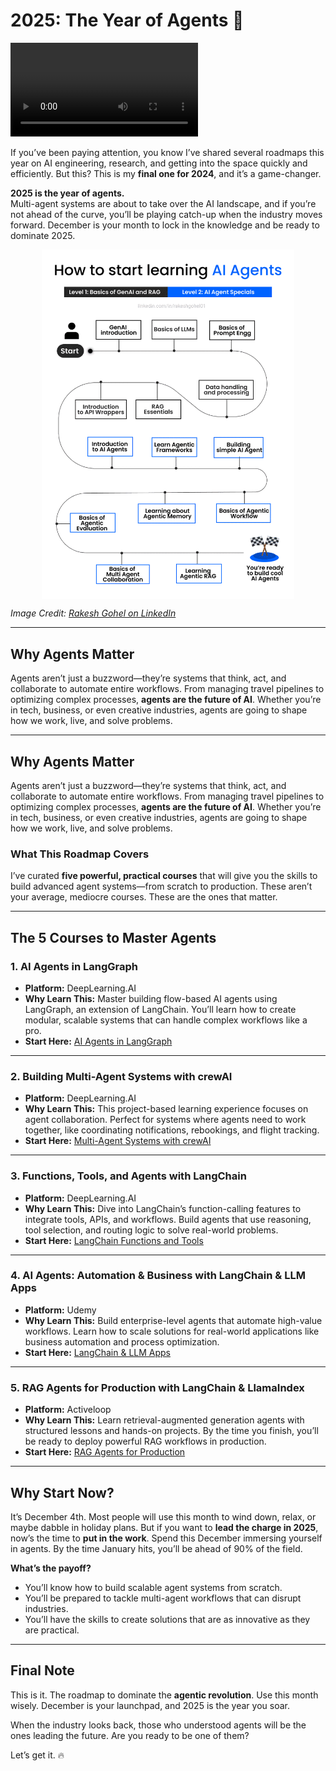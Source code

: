 # 2025: The Year of Agents 🚀  

<video controls src="media/runner-H.mp4" style="max-width:100%; height:auto;"></video>

If you’ve been paying attention, you know I’ve shared several roadmaps this year on AI engineering, research, and getting into the space quickly and efficiently. But this? This is my **final one for 2024**, and it’s a game-changer.

**2025 is the year of agents.**  
Multi-agent systems are about to take over the AI landscape, and if you’re not ahead of the curve, you’ll be playing catch-up when the industry moves forward. December is your month to lock in the knowledge and be ready to dominate 2025.  

<img src="media/agent-2025.png" alt="2025 - The Year of Agents" style="max-width:80%; height:auto; display:block; margin:0 auto;"/>

*Image Credit: [Rakesh Gohel on LinkedIn](https://www.linkedin.com/posts/rakeshgohel01_many-of-you-asked-for-an-ai-agent-learning-activity-7268270873931853824-3a3z/)*

--- 

## **Why Agents Matter**
Agents aren’t just a buzzword—they’re systems that think, act, and collaborate to automate entire workflows. From managing travel pipelines to optimizing complex processes, **agents are the future of AI**. Whether you’re in tech, business, or even creative industries, agents are going to shape how we work, live, and solve problems.

---

## **Why Agents Matter**
Agents aren’t just a buzzword—they’re systems that think, act, and collaborate to automate entire workflows. From managing travel pipelines to optimizing complex processes, **agents are the future of AI**. Whether you’re in tech, business, or even creative industries, agents are going to shape how we work, live, and solve problems.

### What This Roadmap Covers
I’ve curated **five powerful, practical courses** that will give you the skills to build advanced agent systems—from scratch to production. These aren’t your average, mediocre courses. These are the ones that matter.

---

## **The 5 Courses to Master Agents**

### 1. **AI Agents in LangGraph**  
- **Platform:** DeepLearning.AI  
- **Why Learn This:** Master building flow-based AI agents using LangGraph, an extension of LangChain. You’ll learn how to create modular, scalable systems that can handle complex workflows like a pro.  
- **Start Here:** [AI Agents in LangGraph](https://www.deeplearning.ai/short-courses/ai-agents-in-langgraph/)

---

### 2. **Building Multi-Agent Systems with crewAI**  
- **Platform:** DeepLearning.AI  
- **Why Learn This:** This project-based learning experience focuses on agent collaboration. Perfect for systems where agents need to work together, like coordinating notifications, rebookings, and flight tracking.  
- **Start Here:** [Multi-Agent Systems with crewAI](https://www.coursera.org/projects/multi-ai-agent-systems-with-crewai)

---

### 3. **Functions, Tools, and Agents with LangChain**  
- **Platform:** DeepLearning.AI  
- **Why Learn This:** Dive into LangChain’s function-calling features to integrate tools, APIs, and workflows. Build agents that use reasoning, tool selection, and routing logic to solve real-world problems.  
- **Start Here:** [LangChain Functions and Tools](https://www.deeplearning.ai/short-courses/functions-tools-agents-langchain/)

---

### 4. **AI Agents: Automation & Business with LangChain & LLM Apps**  
- **Platform:** Udemy  
- **Why Learn This:** Build enterprise-level agents that automate high-value workflows. Learn how to scale solutions for real-world applications like business automation and process optimization.  
- **Start Here:** [LangChain & LLM Apps](https://www.udemy.com/course/ai-agents-automation-business-with-langchain-llm-apps/)

---

### 5. **RAG Agents for Production with LangChain & LlamaIndex**  
- **Platform:** Activeloop  
- **Why Learn This:** Learn retrieval-augmented generation agents with structured lessons and hands-on projects. By the time you finish, you’ll be ready to deploy powerful RAG workflows in production.  
- **Start Here:** [RAG Agents for Production](https://learn.activeloop.ai/courses/rag)

---

## **Why Start Now?**
It’s December 4th. Most people will use this month to wind down, relax, or maybe dabble in holiday plans. But if you want to **lead the charge in 2025**, now’s the time to **put in the work**. Spend this December immersing yourself in agents. By the time January hits, you’ll be ahead of 90% of the field.

**What’s the payoff?**  
- You’ll know how to build scalable agent systems from scratch.  
- You’ll be prepared to tackle multi-agent workflows that can disrupt industries.  
- You’ll have the skills to create solutions that are as innovative as they are practical.

---

## **Final Note**
This is it. The roadmap to dominate the **agentic revolution**. Use this month wisely. December is your launchpad, and 2025 is the year you soar.  

When the industry looks back, those who understood agents will be the ones leading the future. Are you ready to be one of them?

Let’s get it. 🔥
